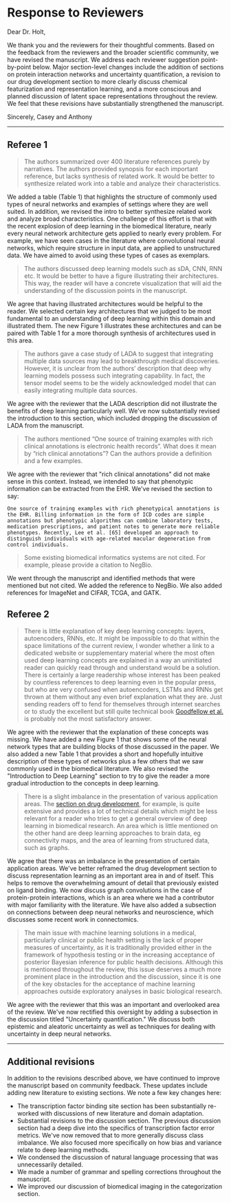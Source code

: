 # Response to Reviewers

Dear Dr. Holt,

We thank you and the reviewers for their thoughtful comments.
Based on the feedback from the reviewers and the broader scientific community, we have revised the manuscript.
We address each reviewer suggestion point-by-point below.
Major section-level changes include the addition of sections on protein interaction networks and uncertainty quantification, a revision to our drug development section to more clearly discuss chemical featurization and representation learning, and a more conscious and planned discussion of latent space representations throughout the review.
We feel that these revisions have substantially strengthened the manuscript.

Sincerely,
Casey and Anthony

***

## Referee 1

> The authors summarized over 400 literature references purely by narratives.
The authors provided synopsis for each important reference, but lacks synthesis of related work.
It would be better to synthesize related work into a table and analyze their characteristics.

We added a table (Table 1) that highlights the structure of commonly used types of neural networks and examples of settings where they are well suited.
In addition, we revised the intro to better synthesize related work and analyze broad characteristics.
One challenge of this effort is that with the recent explosion of deep learning in the biomedical literature, nearly every neural network architecture gets applied to nearly every problem.
For example, we have seen cases in the literature where convolutional neural networks, which require structure in input data, are applied to unstructured data.
We have aimed to avoid using these types of cases as exemplars.

> The authors discussed deep learning models such as sDA, CNN, RNN etc.
It would be better to have a figure illustrating their architectures.
This way, the reader will have a concrete visualization that will aid the understanding of the discussion points in the manuscript.

We agree that having illustrated architectures would be helpful to the reader.
We selected certain key architectures that we judged to be most fundamental to an understanding of deep learning within this domain and illustrated them.
The new Figure 1 illustrates these architectures and can be paired with Table 1 for a more thorough synthesis of architectures used in this area.

> The authors gave a case study of LADA to suggest that integrating multiple data sources may lead to breakthrough medical discoveries.
However, it is unclear from the authors’ description that deep why learning models possess such integrating capability.
In fact, the tensor model seems to be the widely acknowledged model that can easily integrating multiple data sources.

We agree with the reviewer that the LADA description did not illustrate the benefits of deep learning particularly well.
We've now substantially revised the introduction to this section, which included dropping the discussion of LADA from the manuscript.

> The authors mentioned “One source of training examples with rich clinical annotations is electronic health records”.
What does it mean by “rich clinical annotations”? Can the authors provide a definition and a few examples.

We agree with the reviewer that "rich clinical annotations" did not make sense in this context.
Instead, we intended to say that phenotypic information can be extracted from the EHR.
We've revised the section to say:

`One source of training examples with rich phenotypical annotations is the EHR.
Billing information in the form of ICD codes are simple annotations but phenotypic algorithms can combine laboratory tests, medication prescriptions, and patient notes to generate more reliable phenotypes.
Recently, Lee et al. [65] developed an approach to distinguish individuals with age-related macular degeneration from control individuals.`

> Some existing biomedical informatics systems are not cited.
For example, please provide a citation to NegBio.

We went through the manuscript and identified methods that were mentioned but not cited.
We added the reference to NegBio.
We also added references for ImageNet and CIFAR, TCGA, and GATK.

## Referee 2

> There is little explanation of key deep learning concepts: layers, autoencoders, RNNs, etc.
It might be impossible to do that within the space limitations of the current review, I wonder whether a link to a dedicated website or supplementary material where the most often used deep learning concepts are explained in a way an uninitiated reader can quickly read through and understand would be a solution.
There is certainly a large readership whose interest has been peaked by countless references to deep learning even in the popular press, but who are very confused when autoencoders, LSTMs and RNNs get thrown at them without any even brief explanation what they are.
Just sending readers off to fend for themselves through internet searches or to study the excellent but still quite technical book [Goodfellow et al.](http://www.deeplearningbook.org/ "Deep Learning. Ian Goodfellow, Yoshua Bengio, Aaron Courville. 2016") is probably not the most satisfactory answer.

We agree with the reviewer that the explanation of these concepts was missing.
We have added a new Figure 1 that shows some of the neural network types that are building blocks of those discussed in the paper.
We also added a new Table 1 that provides a short and hopefully intuitive description of these types of networks plus a few others that we saw commonly used in the biomedical literature.
We also revised the "Introduction to Deep Learning" section to try to give the reader a more gradual introduction to the concepts in deep learning.

> There is a slight imbalance in the presentation of various application areas.
The [section on drug development](https://github.com/greenelab/deep-review/blob/v0.9-preprint/sections/05_treat.md#drug-development), for example, is quite extensive and provides a lot of technical details which might be less relevant for a reader who tries to get a general overview of deep learning in biomedical research.
An area which is little mentioned on the other hand are deep learning approaches to brain data, eg connectivity maps, and the area of learning from structured data, such as graphs.

We agree that there was an imbalance in the presentation of certain application areas.
We've better reframed the drug development section to discuss representation learning as an important area in and of itself.
This helps to remove the overwhelming amount of detail that previously existed on ligand binding.
We now discuss graph convolutions in the case of protein-protein interactions, which is an area where we had a contributor with major familiarity with the literature.
We have also added a subsection on connections between deep neural networks and neuroscience, which discusses some recent work in connectomics.

> The main issue with machine learning solutions in a medical, particularly clinical or public health setting is the lack of proper measures of uncertainty, as it is traditionally provided either in the framework of hypothesis testing or in the increasing acceptance of posterior Bayesian inference for public health decisions.
Although this is mentioned throughout the review, this issue deserves a much more prominent place in the introduction and the discussion, since it is one of the key obstacles for the acceptance of machine learning approaches outside exploratory analyses in basic biological research.

We agree with the reviewer that this was an important and overlooked area of the review.
We've now rectified this oversight by adding a subsection in the discussion titled "Uncertainty quantification."
We discuss both epistemic and aleatoric uncertainty as well as techniques for dealing with uncertainty in deep neural networks.

***

## Additional revisions

In addition to the revisions described above, we have continued to improve the manuscript based on community feedback.
These updates include adding new literature to existing sections.
We note a few key changes here:
* The transcription factor binding site section has been substantially re-worked with discussions of new literature and domain adaptation.
* Substantial revisions to the discussion section. The previous discussion section had a deep dive into the specifics of transcription factor error metrics. We've now removed that to more generally discuss class imbalance. We also focused more specifically on how bias and variance relate to deep learning methods.
* We condensed the discussion of natural language processing that was unnecessarily detailed.
* We made a number of grammar and spelling corrections throughout the manuscript.
* We improved our discussion of biomedical imaging in the categorization section.
